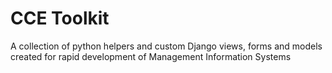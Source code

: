 # CCE Toolkit

A collection of python helpers and custom Django views, forms and models created for rapid development of Management Information Systems